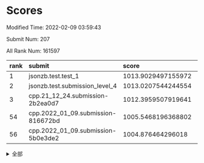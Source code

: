 # Scores

Modified Time: 2022-02-09 03:59:43

Submit Num: 207

All Rank Num: 161597

| rank |               submit               |       score        |       sigma        | pk_num |
| :--- | :--------------------------------- | :----------------- | :----------------- | :----- |
| 1    | jsonzb.test.test_1                 | 1013.9029497155972 | 0.8423857430728091 | 3126   |
| 2    | jsonzb.test.submission_level_4     | 1013.0207544244554 | 0.8099708936694728 | 3128   |
| 3    | cpp.21_12_24.submission-2b2ea0d7   | 1012.3959507919641 | 0.8074098280657915 | 3123   |
| 54   | cpp.2022_01_09.submission-816672bd | 1005.5468196368802 | 0.7304317206954233 | 3124   |
| 56   | cpp.2022_01_09.submission-5b0e3de2 | 1004.876464296018  | 0.7123345641934807 | 3122   |


<details>
<summary>全部</summary>

| rank |                 submit                 |       score        |       sigma        | pk_num |
| :--- | :------------------------------------- | :----------------- | :----------------- | :----- |
| 1    | jsonzb.test.test_1                     | 1013.9029497155972 | 0.8423857430728091 | 3126   |
| 2    | jsonzb.test.submission_level_4         | 1013.0207544244554 | 0.8099708936694728 | 3128   |
| 3    | cpp.21_12_24.submission-2b2ea0d7       | 1012.3959507919641 | 0.8074098280657915 | 3123   |
| 4    | gobigger.level_3.submission_level_3_22 | 1011.6860528216642 | 0.7864258105904903 | 3123   |
| 5    | gobigger.level_3.submission_level_3_43 | 1011.6260059453455 | 0.7900294555954215 | 3124   |
| 6    | gobigger.level_3.submission_level_3_5  | 1011.2369122827771 | 0.7581438459927023 | 3124   |
| 7    | gobigger.level_3.submission_level_3_19 | 1011.1560540865061 | 0.7802428591914828 | 3122   |
| 8    | gobigger.level_3.submission_level_3_38 | 1011.1507615295989 | 0.770165045083287  | 3121   |
| 9    | gobigger.level_3.submission_level_3_18 | 1011.063044442307  | 0.7616642931290665 | 3123   |
| 10   | gobigger.level_3.submission_level_3_13 | 1011.0211857390351 | 0.7645498065267662 | 3121   |
| 11   | gobigger.level_3.submission_level_3_0  | 1011.0180614117024 | 0.7681796747712266 | 3116   |
| 12   | gobigger.level_3.submission_level_3_32 | 1010.9156888088856 | 0.753602053029325  | 3124   |
| 13   | gobigger.level_3.submission_level_3_28 | 1010.8985957994074 | 0.7817456227315934 | 3129   |
| 14   | gobigger.level_3.submission_level_3_44 | 1010.6581891100294 | 0.7501972663132019 | 3120   |
| 15   | gobigger.level_3.submission_level_3_40 | 1010.5075975267913 | 0.7669607246518163 | 3121   |
| 16   | gobigger.level_3.submission_level_3_27 | 1010.4751550413195 | 0.7927109495211878 | 3128   |
| 17   | gobigger.level_3.submission_level_3_42 | 1010.4728137052974 | 0.7756941732968624 | 3115   |
| 18   | gobigger.level_3.submission_level_3_10 | 1010.4160390920994 | 0.7687647210550516 | 3121   |
| 19   | gobigger.level_3.submission_level_3_33 | 1010.3723679497048 | 0.7685505740329662 | 3117   |
| 20   | gobigger.level_3.submission_level_3_15 | 1010.3433324078662 | 0.774418345207727  | 3122   |
| 21   | gobigger.level_3.submission_level_3_31 | 1010.2763906077275 | 0.7735547075003741 | 3128   |
| 22   | gobigger.level_3.submission_level_3_6  | 1010.1922175711896 | 0.7907525331722562 | 3125   |
| 23   | gobigger.level_3.submission_level_3_17 | 1010.1564731734845 | 0.7614542319073374 | 3119   |
| 24   | gobigger.level_3.submission_level_3_30 | 1010.0877996201508 | 0.7610493175357752 | 3128   |
| 25   | gobigger.level_3.submission_level_3_16 | 1010.0493547063054 | 0.750339446095673  | 3125   |
| 26   | gobigger.level_3.submission_level_3_20 | 1010.0385080881853 | 0.7582359869614457 | 3121   |
| 27   | gobigger.level_3.submission_level_3_14 | 1009.9830797581928 | 0.7525969548101126 | 3123   |
| 28   | gobigger.level_3.submission_level_3_39 | 1009.9731009234138 | 0.758564458754777  | 3126   |
| 29   | gobigger.level_3.submission_level_3_24 | 1009.9607822921556 | 0.7552575450747012 | 3124   |
| 30   | gobigger.level_3.submission_level_3_11 | 1009.9573685257386 | 0.7608580707939868 | 3122   |
| 31   | gobigger.level_3.submission_level_3_47 | 1009.919632841964  | 0.7449507796427838 | 3126   |
| 32   | gobigger.level_3.submission_level_3_9  | 1009.9171844975923 | 0.7559783967997734 | 3124   |
| 33   | gobigger.level_3.submission_level_3_46 | 1009.8971395347605 | 0.740146841877575  | 3120   |
| 34   | gobigger.level_3.submission_level_3_26 | 1009.8703992383378 | 0.7607457388016781 | 3123   |
| 35   | gobigger.level_3.submission_level_3_29 | 1009.7820751358884 | 0.7587063728150041 | 3124   |
| 36   | gobigger.level_3.submission_level_3_2  | 1009.7648571075539 | 0.772904472649983  | 3119   |
| 37   | gobigger.level_3.submission_level_3_48 | 1009.7545015334881 | 0.7334052533615614 | 3124   |
| 38   | gobigger.level_3.submission_level_3_21 | 1009.6965561865634 | 0.7531382888384501 | 3117   |
| 39   | gobigger.level_3.submission_level_3_4  | 1009.6405972770916 | 0.7588085864537497 | 3122   |
| 40   | gobigger.level_3.submission_level_3_3  | 1009.6096275048172 | 0.7624869476290986 | 3121   |
| 41   | gobigger.level_3.submission_level_3_25 | 1009.5817741961953 | 0.7553182892091669 | 3123   |
| 42   | gobigger.level_3.submission_level_3_7  | 1009.5746338301685 | 0.7511327915423546 | 3122   |
| 43   | gobigger.level_3.submission_level_3_8  | 1009.5594690505482 | 0.7441510128199827 | 3123   |
| 44   | gobigger.level_3.submission_level_3_41 | 1009.4680932163017 | 0.7702338965762111 | 3123   |
| 45   | gobigger.level_3.submission_level_3_23 | 1009.3902581740083 | 0.7565112361952397 | 3126   |
| 46   | gobigger.level_3.submission_level_3_45 | 1009.2566902631382 | 0.7467516936774657 | 3124   |
| 47   | gobigger.level_3.submission_level_3_34 | 1009.1800043490941 | 0.7543016639142084 | 3113   |
| 48   | gobigger.level_3.submission_level_3_36 | 1009.107733420187  | 0.7675542110247262 | 3120   |
| 49   | gobigger.level_3.submission_level_3_12 | 1009.0172372850053 | 0.7462189548147466 | 3125   |
| 50   | gobigger.level_3.submission_level_3_35 | 1008.6813281756947 | 0.7528582509662719 | 3121   |
| 51   | gobigger.level_3.submission_level_3_49 | 1008.677993275307  | 0.7344360258442046 | 3122   |
| 52   | gobigger.level_3.submission_level_3_1  | 1008.6752332787846 | 0.737048244065525  | 3125   |
| 53   | gobigger.level_3.submission_level_3_37 | 1007.8111301724939 | 0.745865749795782  | 3125   |
| 54   | cpp.2022_01_09.submission-816672bd     | 1005.5468196368802 | 0.7304317206954233 | 3124   |
| 55   | gobigger.level_1.submission_level_1_38 | 1005.1895911302573 | 0.7211853388019428 | 3123   |
| 56   | cpp.2022_01_09.submission-5b0e3de2     | 1004.876464296018  | 0.7123345641934807 | 3122   |
| 57   | gobigger.level_1.submission_level_1_19 | 1004.6105264033439 | 0.7190457144409457 | 3120   |
| 58   | gobigger.level_1.submission_level_1_5  | 1004.4768001570321 | 0.7233501687997249 | 3118   |
| 59   | gobigger.level_1.submission_level_1_9  | 1004.4233032627892 | 0.7120053240960185 | 3122   |
| 60   | gobigger.level_1.submission_level_1_41 | 1004.2538027396685 | 0.7236963082180653 | 3125   |
| 61   | gobigger.level_1.submission_level_1_4  | 1004.1329088749667 | 0.7311672044292844 | 3121   |
| 62   | gobigger.level_1.submission_level_1_35 | 1004.1050802416686 | 0.7274755332158882 | 3123   |
| 63   | gobigger.level_1.submission_level_1_18 | 1004.0848977921681 | 0.7267406759363805 | 3125   |
| 64   | gobigger.level_1.submission_level_1_34 | 1004.0773105281852 | 0.7051816206031979 | 3128   |
| 65   | gobigger.level_1.submission_level_1_32 | 1003.9846448819985 | 0.7175534659186614 | 3125   |
| 66   | gobigger.level_1.submission_level_1_16 | 1003.9775264597507 | 0.7191093195539991 | 3124   |
| 67   | gobigger.level_1.submission_level_1_7  | 1003.9370839280758 | 0.7185089534016139 | 3118   |
| 68   | gobigger.level_1.submission_level_1_8  | 1003.9157779702128 | 0.7152760409142015 | 3118   |
| 69   | gobigger.level_1.submission_level_1_46 | 1003.8899112486197 | 0.7116206301250361 | 3124   |
| 70   | gobigger.level_1.submission_level_1_37 | 1003.8637309360013 | 0.7084982816627496 | 3120   |
| 71   | gobigger.level_1.submission_level_1_43 | 1003.8554114815935 | 0.7169808746943714 | 3121   |
| 72   | gobigger.level_1.submission_level_1_28 | 1003.8414983993312 | 0.7248956444328396 | 3125   |
| 73   | gobigger.level_1.submission_level_1_21 | 1003.8390670986712 | 0.715741797926391  | 3120   |
| 74   | gobigger.level_1.submission_level_1_30 | 1003.8382606896802 | 0.7161042718596289 | 3121   |
| 75   | gobigger.level_1.submission_level_1_33 | 1003.6945645236508 | 0.7119834655872129 | 3128   |
| 76   | gobigger.level_1.submission_level_1_0  | 1003.5842915965941 | 0.7261488304762743 | 3125   |
| 77   | gobigger.level_1.submission_level_1_31 | 1003.5797659822636 | 0.7196887547697403 | 3125   |
| 78   | gobigger.level_1.submission_level_1_45 | 1003.4521528709065 | 0.7241824720432195 | 3116   |
| 79   | gobigger.level_1.submission_level_1_23 | 1003.3179873045066 | 0.7230325245713592 | 3124   |
| 80   | gobigger.level_1.submission_level_1_42 | 1003.2984721172916 | 0.7146205874160986 | 3121   |
| 81   | gobigger.level_1.submission_level_1_36 | 1003.281782679877  | 0.7157783832737783 | 3123   |
| 82   | gobigger.level_1.submission_level_1_22 | 1003.1732730475348 | 0.712988105560333  | 3124   |
| 83   | gobigger.level_1.submission_level_1_13 | 1003.1611153750738 | 0.7155546487757816 | 3124   |
| 84   | gobigger.level_1.submission_level_1_44 | 1003.1554403204048 | 0.71436379866327   | 3121   |
| 85   | gobigger.level_1.submission_level_1_25 | 1003.1145785197335 | 0.7170946388238548 | 3125   |
| 86   | gobigger.level_1.submission_level_1_48 | 1003.0824921114745 | 0.7109946455981665 | 3122   |
| 87   | gobigger.level_1.submission_level_1_39 | 1003.0791944442307 | 0.7089663932522299 | 3121   |
| 88   | gobigger.level_1.submission_level_1_24 | 1003.0629137093397 | 0.7183812869493839 | 3124   |
| 89   | gobigger.level_1.submission_level_1_29 | 1003.0473413092996 | 0.7174159192080922 | 3121   |
| 90   | gobigger.level_1.submission_level_1_40 | 1002.9770193983078 | 0.7208795078204904 | 3124   |
| 91   | gobigger.level_1.submission_level_1_49 | 1002.8619181256221 | 0.7114426418891988 | 3123   |
| 92   | gobigger.level_1.submission_level_1_6  | 1002.8396039933334 | 0.719287603599087  | 3123   |
| 93   | gobigger.level_1.submission_level_1_17 | 1002.7940497766316 | 0.7158922044728745 | 3122   |
| 94   | gobigger.level_1.submission_level_1_12 | 1002.740539226071  | 0.7181169239806516 | 3123   |
| 95   | gobigger.level_1.submission_level_1_20 | 1002.7254913543842 | 0.7205095152658946 | 3119   |
| 96   | gobigger.level_1.submission_level_1_14 | 1002.7249076398931 | 0.7144949574941635 | 3122   |
| 97   | gobigger.level_1.submission_level_1_3  | 1002.6136673113064 | 0.7183820079245162 | 3125   |
| 98   | gobigger.level_1.submission_level_1_11 | 1002.4902608499036 | 0.7277206177545845 | 3124   |
| 99   | gobigger.level_1.submission_level_1_26 | 1002.3066631382106 | 0.7196234149304388 | 3121   |
| 100  | gobigger.level_1.submission_level_1_27 | 1002.284187209913  | 0.7068745007626083 | 3117   |
| 101  | gobigger.level_1.submission_level_1_1  | 1002.2500042748653 | 0.7276402594065146 | 3124   |
| 102  | gobigger.level_1.submission_level_1_47 | 1002.2223337556533 | 0.7170631210362612 | 3125   |
| 103  | gobigger.level_1.submission_level_1_15 | 1002.0631153045468 | 0.7094593744386509 | 3126   |
| 104  | gobigger.level_1.submission_level_1_10 | 1001.5736946452216 | 0.7130522841324257 | 3126   |
| 105  | gobigger.level_1.submission_level_1_2  | 1001.0586144330865 | 0.7133662379680071 | 3122   |
| 106  | gobigger.random.submission_random_16   | 997.0775075515935  | 0.7100104669999788 | 3122   |
| 107  | gobigger.random.submission_random_43   | 996.924780079781   | 0.7177806409320925 | 3126   |
| 108  | gobigger.random.submission_random_29   | 996.7960516037219  | 0.7110954943564954 | 3121   |
| 109  | gobigger.random.submission_random_23   | 996.7549905683993  | 0.7138358236129888 | 3120   |
| 110  | gobigger.random.submission_random_36   | 996.638577826306   | 0.7161157508649982 | 3124   |
| 111  | gobigger.random.submission_random_0    | 996.5613467155823  | 0.7049113231095494 | 3127   |
| 112  | gobigger.random.submission_random_22   | 996.4717649647386  | 0.7203937747245254 | 3120   |
| 113  | gobigger.random.submission_random_4    | 996.4559522136548  | 0.7124393726560488 | 3125   |
| 114  | gobigger.random.submission_random_49   | 996.4104917848591  | 0.7081678110999885 | 3121   |
| 115  | gobigger.random.submission_random_27   | 996.3982107663558  | 0.6968598006434202 | 3121   |
| 116  | gobigger.random.submission_random_48   | 996.3951013775599  | 0.7117473497946413 | 3123   |
| 117  | gobigger.random.submission_random_46   | 996.371767292152   | 0.7043398515074261 | 3117   |
| 118  | gobigger.random.submission_random_17   | 996.3288888291706  | 0.7073068571695563 | 3123   |
| 119  | gobigger.random.submission_random_44   | 996.2727901936796  | 0.7041778554077044 | 3122   |
| 120  | gobigger.random.submission_random_11   | 996.2317354274401  | 0.7126262448780395 | 3126   |
| 121  | gobigger.random.submission_random_35   | 996.2308883651402  | 0.7072196997523982 | 3121   |
| 122  | gobigger.random.submission_random_14   | 996.2269742181983  | 0.703419696268958  | 3123   |
| 123  | gobigger.random.submission_random_10   | 996.0433111310202  | 0.7174844901439877 | 3122   |
| 124  | gobigger.random.submission_random_12   | 996.0004706741769  | 0.7117365156925498 | 3126   |
| 125  | gobigger.random.submission_random_2    | 995.9691180490003  | 0.7098311362877305 | 3125   |
| 126  | gobigger.random.submission_random_37   | 995.9399299026782  | 0.7094270875830173 | 3118   |
| 127  | gobigger.random.submission_random_31   | 995.8939444858084  | 0.714903657932708  | 3127   |
| 128  | gobigger.random.submission_random_38   | 995.8674898534114  | 0.7190477916823478 | 3121   |
| 129  | gobigger.random.submission_random_25   | 995.8026064087709  | 0.7086742712886892 | 3123   |
| 130  | gobigger.random.submission_random_28   | 995.7514605822024  | 0.7122182469093327 | 3120   |
| 131  | gobigger.random.submission_random_8    | 995.7322450413558  | 0.7177568751086358 | 3126   |
| 132  | gobigger.random.submission_random_19   | 995.7180578376857  | 0.7072203163876247 | 3126   |
| 133  | gobigger.random.submission_random_47   | 995.6809840836354  | 0.7077367285712327 | 3125   |
| 134  | gobigger.random.submission_random_3    | 995.6809142004001  | 0.7224722973874939 | 3124   |
| 135  | gobigger.random.submission_random_41   | 995.6085734646634  | 0.7086641835861559 | 3124   |
| 136  | gobigger.random.submission_random_33   | 995.5971471192797  | 0.7037921636219024 | 3120   |
| 137  | gobigger.random.submission_random_24   | 995.55320437867    | 0.7173772334017124 | 3125   |
| 138  | gobigger.random.submission_random_34   | 995.516677148131   | 0.7215771703601493 | 3120   |
| 139  | gobigger.random.submission_random_30   | 995.4729072275145  | 0.7063455274083356 | 3125   |
| 140  | gobigger.random.submission_random_39   | 995.4623537022206  | 0.7036206559089752 | 3122   |
| 141  | gobigger.random.submission_random_15   | 995.4575791451555  | 0.6959181785378203 | 3126   |
| 142  | gobigger.random.submission_random_32   | 995.4383329573943  | 0.7107408573179927 | 3122   |
| 143  | gobigger.random.submission_random_6    | 995.4226954777504  | 0.7163950409949705 | 3123   |
| 144  | gobigger.random.submission_random_40   | 995.3024189966841  | 0.721016176335222  | 3121   |
| 145  | gobigger.random.submission_random_26   | 995.2954877589153  | 0.7045066475127643 | 3127   |
| 146  | gobigger.random.submission_random_21   | 995.2946608186479  | 0.7081500971389887 | 3122   |
| 147  | gobigger.random.submission_random_7    | 995.173116071995   | 0.7299602890134402 | 3124   |
| 148  | gobigger.random.submission_random_9    | 995.0690231284516  | 0.70143328301602   | 3121   |
| 149  | gobigger.random.submission_random_5    | 994.9650492973484  | 0.7037838798409719 | 3123   |
| 150  | gobigger.random.submission_random_42   | 994.8766308108288  | 0.7288681419112985 | 3120   |
| 151  | gobigger.random.submission_random_1    | 994.8580954608548  | 0.7094774947028435 | 3123   |
| 152  | gobigger.random.submission_random_13   | 994.783412148241   | 0.7246920241854948 | 3125   |
| 153  | gobigger.random.submission_random_45   | 994.5837203786033  | 0.7111312519371662 | 3120   |
| 154  | gobigger.random.submission_random_20   | 994.4901017976811  | 0.7187666493759307 | 3121   |
| 155  | gobigger.level_2.submission_level_2_26 | 994.4694213805965  | 0.7167107525722899 | 3127   |
| 156  | gobigger.random.submission_random_18   | 994.3823786014553  | 0.7205414713931323 | 3122   |
| 157  | gobigger.level_2.submission_level_2_37 | 993.890362012705   | 0.7313997874164733 | 3122   |
| 158  | gobigger.level_2.submission_level_2_40 | 993.8310644282379  | 0.7285815808177879 | 3127   |
| 159  | gobigger.level_2.submission_level_2_17 | 993.7565883917792  | 0.7290448709590659 | 3123   |
| 160  | gobigger.level_2.submission_level_2_12 | 993.4662926077315  | 0.7362522842503078 | 3125   |
| 161  | gobigger.level_2.submission_level_2_42 | 993.4499018542708  | 0.7397983764054199 | 3119   |
| 162  | gobigger.level_2.submission_level_2_31 | 993.4207922699887  | 0.7489886938799857 | 3127   |
| 163  | gobigger.level_2.submission_level_2_29 | 993.2412101511628  | 0.7497329302896877 | 3122   |
| 164  | gobigger.level_2.submission_level_2_8  | 993.1440552317803  | 0.7347927423562058 | 3124   |
| 165  | gobigger.level_2.submission_level_2_14 | 993.0017652857896  | 0.7416616859169969 | 3124   |
| 166  | gobigger.level_2.submission_level_2_0  | 992.9606088832774  | 0.7251234685451797 | 3125   |
| 167  | gobigger.level_2.submission_level_2_22 | 992.8733545708801  | 0.7383948143798273 | 3119   |
| 168  | gobigger.level_2.submission_level_2_30 | 992.8011851530489  | 0.7425684429312756 | 3121   |
| 169  | gobigger.level_2.submission_level_2_24 | 992.7009802586585  | 0.744242193761328  | 3127   |
| 170  | gobigger.level_2.submission_level_2_20 | 992.6409176809833  | 0.7397722497665883 | 3118   |
| 171  | gobigger.level_2.submission_level_2_36 | 992.3985624722925  | 0.7323010242714069 | 3123   |
| 172  | gobigger.level_2.submission_level_2_11 | 992.3745785289866  | 0.7325121564578    | 3124   |
| 173  | gobigger.level_2.submission_level_2_9  | 992.3046730793127  | 0.7444360375736839 | 3123   |
| 174  | gobigger.level_2.submission_level_2_45 | 992.3041495949783  | 0.7509251746414431 | 3124   |
| 175  | gobigger.level_2.submission_level_2_46 | 992.2175594176043  | 0.7436669517181665 | 3120   |
| 176  | gobigger.level_2.submission_level_2_10 | 992.13846270264    | 0.7370660338586865 | 3129   |
| 177  | gobigger.level_2.submission_level_2_32 | 992.0248561914531  | 0.7360544958313942 | 3123   |
| 178  | gobigger.level_2.submission_level_2_13 | 991.9682898142217  | 0.7377437519415614 | 3120   |
| 179  | gobigger.level_2.submission_level_2_5  | 991.9428914234495  | 0.7469893993330613 | 3121   |
| 180  | gobigger.level_2.submission_level_2_33 | 991.8510319976548  | 0.7289611629187224 | 3121   |
| 181  | gobigger.level_2.submission_level_2_47 | 991.8157371909402  | 0.774018575110801  | 3126   |
| 182  | gobigger.level_2.submission_level_2_49 | 991.7199992293685  | 0.7486661319983712 | 3122   |
| 183  | gobigger.level_2.submission_level_2_19 | 991.6872717266317  | 0.7466555513841299 | 3125   |
| 184  | gobigger.level_2.submission_level_2_34 | 991.6594854937188  | 0.7535074551423148 | 3121   |
| 185  | gobigger.level_2.submission_level_2_39 | 991.6299836785151  | 0.7410796925043222 | 3123   |
| 186  | gobigger.level_2.submission_level_2_27 | 991.6199707753276  | 0.7690808640826076 | 3122   |
| 187  | gobigger.level_2.submission_level_2_4  | 991.6071116200935  | 0.7524408341827147 | 3123   |
| 188  | gobigger.level_2.submission_level_2_6  | 991.5743923373287  | 0.7432455046898755 | 3125   |
| 189  | gobigger.level_2.submission_level_2_3  | 991.5619383920447  | 0.7538786516742632 | 3117   |
| 190  | gobigger.level_2.submission_level_2_7  | 991.4771985351668  | 0.7452612655004399 | 3122   |
| 191  | gobigger.level_2.submission_level_2_1  | 991.4743128441962  | 0.7585434109356292 | 3120   |
| 192  | gobigger.level_2.submission_level_2_44 | 991.4050584356411  | 0.7609403826400668 | 3121   |
| 193  | gobigger.level_2.submission_level_2_25 | 991.2999482999197  | 0.7546156568127388 | 3120   |
| 194  | gobigger.level_2.submission_level_2_48 | 991.2608010749716  | 0.7530079123556497 | 3120   |
| 195  | gobigger.level_2.submission_level_2_38 | 991.1995476039523  | 0.741710503841195  | 3124   |
| 196  | gobigger.level_2.submission_level_2_15 | 991.1795834706895  | 0.7646255872470145 | 3118   |
| 197  | gobigger.level_2.submission_level_2_23 | 991.013722532459   | 0.758927271127918  | 3125   |
| 198  | gobigger.level_2.submission_level_2_2  | 990.9602295282989  | 0.7538137190539518 | 3122   |
| 199  | gobigger.level_2.submission_level_2_35 | 990.9272341030938  | 0.7530292098595509 | 3119   |
| 200  | gobigger.level_2.submission_level_2_21 | 990.8676281185618  | 0.7376181250558767 | 3124   |
| 201  | gobigger.level_2.submission_level_2_41 | 990.8178548029119  | 0.7608075260979837 | 3120   |
| 202  | gobigger.level_2.submission_level_2_16 | 990.657479669592   | 0.7517198723735065 | 3122   |
| 203  | gobigger.level_2.submission_level_2_43 | 990.538345174295   | 0.7752177906773399 | 3123   |
| 204  | gobigger.level_2.submission_level_2_18 | 990.5257904423352  | 0.7627901102637289 | 3127   |
| 205  | gobigger.level_2.submission_level_2_28 | 989.4877768741214  | 0.7697491334287547 | 3123   |
| 206  | gobigger.none.submission_none_0        | 977.6369890570005  | 1.363927471874319  | 3124   |
| 207  | gobigger.none.submission_none_1        | 974.9979130440369  | 1.5539535067660715 | 3116   |

</details>